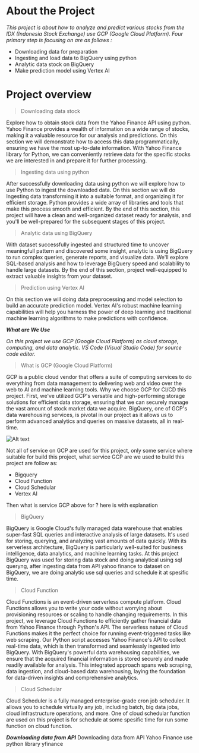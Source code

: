 # About the Project

_This project is about how to analyze and predict various stocks from the IDX (Indonesia Stock Exchange) use GCP (Google Cloud Platform). Four primary step is focusing on are as follows :_
- Downloading data for preparation 
- Ingesting and load data to BigQuery using python
- Analytic data stock on BigQuery 
- Make prediction model using Vertex AI

# Project overview

> Downloading data stock

Explore how to obtain stock data from the Yahoo Finance API using python. Yahoo Finance provides a wealth of information on a wide range of stocks, making it a valuable resource for our analysis and predictions. On this section we will demonstrate how to access this data programmatically, ensuring we have the most up-to-date information. With Yahoo Finance library for Python, we can conveniently retrieve data for the specific stocks we are interested in and prepare it for further processing.

> Ingesting data using python

After successfully downloading data using python we will explore how to use Python to ingest the downloaded data. On this section we will do Ingesting data transforming it into a suitable format, and organizing it for efficient storage. Python provides a wide array of libraries and tools that make this process smooth and efficient. By the end of this section, this project will have a clean and well-organized dataset ready for analysis, and you'll be well-prepared for the subsequent stages of this project.

> Analytic data using BigQuery 

With dataset successfully ingested and structured time to uncover meaningfull pattern and discovered some insight, analytic is using BigQuery to run complex queries, generate reports, and visualize data. We'll explore SQL-based analysis and how to leverage BigQuery speed and scalability to handle large datasets. By the end of this section, project well-equipped to extract valuable insights from your dataset.

> Prediction using Vertex AI 

On this section we will doing data preprocessing and model selection to build an accurate prediction model. Vertex AI's robust machine learning capabilities will help you harness the power of deep learning and traditional machine learning algorithms to make predictions with confidence.

***What are We Use***

_On this project we use GCP (Google Cloud Platform) as cloud storage, computing, and data analytic. VS Code (Visual Studio Code) for source code editor._

> What is GCP (Google Cloud Platform)

GCP is a public cloud vendor that offers a suite of computing services to do everything from data management to delivering web and video over the web to AI and machine learning tools. 
Why we choose GCP for CI/CD this project. First, we've utilized GCP's versatile and high-performing storage solutions for efficient data storage, ensuring that we can securely manage the vast amount of stock market data we acquire. BigQuery, one of GCP's data warehousing services, is pivotal in our project as it allows us to perform advanced analytics and queries on massive datasets, all in real-time.

![Alt text](image.png)

Not all of service on GCP are used for this project, only some service where suitable for build this project, what service GCP are we used to build this project are follow as:
- Bigquery
- Cloud Function
- Cloud Schedular
- Vertex AI

Then what is service GCP above for ?  here is with explanation

> BigQuery

BigQuery is Google Cloud's fully managed data warehouse that enables super-fast SQL queries and interactive analysis of large datasets. It's used for storing, querying, and analyzing vast amounts of data quickly. With its serverless architecture, BigQuery is particularly well-suited for business intelligence, data analytics, and machine learning tasks.
At this project BigQuery was used for storing data stock and doing analytical using sql queryng, after ingesting data from API yahoo finance to dataset on BigQuery, we are doing analytic use sql queries and schedule it at spesific time.

> Cloud Function

Cloud Functions is an event-driven serverless compute platform. Cloud Functions allows you to write your code without worrying about provisioning resources or scaling to handle changing requirements.
In this project, we leverage Cloud Functions to efficiently gather financial data from Yahoo Finance through Python's API. The serverless nature of Cloud Functions makes it the perfect choice for running event-triggered tasks like web scraping. Our Python script accesses Yahoo Finance's API to collect real-time data, which is then transformed and seamlessly ingested into BigQuery. With BigQuery's powerful data warehousing capabilities, we ensure that the acquired financial information is stored securely and made readily available for analysis. This integrated approach spans web scraping, data ingestion, and cloud-based data warehousing, laying the foundation for data-driven insights and comprehensive analytics.

> Cloud Schedular

Cloud Scheduler is a fully managed enterprise-grade cron job scheduler. It allows you to schedule virtually any job, including batch, big data jobs, cloud infrastructure operations, and more.
One of cloud schedular function are used on this project is for schedule at some spesific time for run some function on cloud function.

***Downloading data from API***
Downloading data from API Yahoo Finance use python library yfinance
